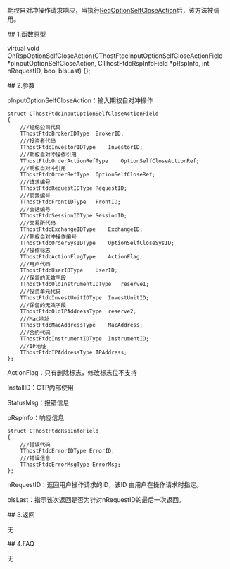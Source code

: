 <p>期权自对冲操作请求响应，当执行<a href="../../CTHOSTFTDCTRADERSPI/REQOPTIONSELFCLOSEACTION/">ReqOptionSelfCloseAction</a>后，该方法被调用。</p>
<span class="anchor" id="6de1fa1c-a7de-4c3e-b0d8-270e4d159d9d"></span>
## 1.函数原型
<p>virtual void OnRspOptionSelfCloseAction(CThostFtdcInputOptionSelfCloseActionField *pInputOptionSelfCloseAction, CThostFtdcRspInfoField *pRspInfo, int nRequestID, bool bIsLast) {};</p>
<span class="anchor" id="4be99c14-7c6b-4c64-a852-465c939b543a"></span>
## 2.参数
<p>pInputOptionSelfCloseAction：输入期权自对冲操作</p>
<pre><code>struct CThostFtdcInputOptionSelfCloseActionField
{
    ///经纪公司代码
    TThostFtdcBrokerIDType  BrokerID;
    ///投资者代码
    TThostFtdcInvestorIDType    InvestorID;
    ///期权自对冲操作引用
    TThostFtdcOrderActionRefType    OptionSelfCloseActionRef;
    ///期权自对冲引用
    TThostFtdcOrderRefType  OptionSelfCloseRef;
    ///请求编号
    TThostFtdcRequestIDType RequestID;
    ///前置编号
    TThostFtdcFrontIDType   FrontID;
    ///会话编号
    TThostFtdcSessionIDType SessionID;
    ///交易所代码
    TThostFtdcExchangeIDType    ExchangeID;
    ///期权自对冲操作编号
    TThostFtdcOrderSysIDType    OptionSelfCloseSysID;
    ///操作标志
    TThostFtdcActionFlagType    ActionFlag;
    ///用户代码
    TThostFtdcUserIDType    UserID;
    ///保留的无效字段
    TThostFtdcOldInstrumentIDType   reserve1;
    ///投资单元代码
    TThostFtdcInvestUnitIDType  InvestUnitID;
    ///保留的无效字段
    TThostFtdcOldIPAddressType  reserve2;
    ///Mac地址
    TThostFtdcMacAddressType    MacAddress;
    ///合约代码
    TThostFtdcInstrumentIDType  InstrumentID;
    ///IP地址
    TThostFtdcIPAddressType IPAddress;
};
</code></pre>
<p>ActionFlag：只有删除标志，修改标志位不支持</p>
<p>InstallID：CTP内部使用</p>
<p>StatusMsg：报错信息</p>
<p>pRspInfo：响应信息</p>
<pre><code>struct CThostFtdcRspInfoField
{
    ///错误代码
    TThostFtdcErrorIDType ErrorID;
    ///错误信息
    TThostFtdcErrorMsgType ErrorMsg;
};
</code></pre>
<p>nRequestID：返回用户操作请求的ID，该ID 由用户在操作请求时指定。</p>
<p>bIsLast：指示该次返回是否为针对nRequestID的最后一次返回。</p>
<span class="anchor" id="a8caf0e2-014a-4c9a-a209-1d450a93fffd"></span>
## 3.返回
<p>无</p>
<span class="anchor" id="310aba8c-2f24-4cf2-9ecf-99a46c4be365"></span>
## 4.FAQ
<p>无</p>
